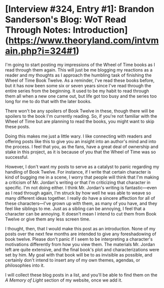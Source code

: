 # [Interview #324, Entry #1]: Brandon Sanderson's Blog: WoT Read Through Notes: Introduction](https://www.theoryland.com/intvmain.php?i=324#1)

I'm going to start posting my impressions of the Wheel of Time books as I read through them again. This will just be me blogging my reactions as a reader and my thoughts as I approach the humbling task of finishing the Wheel of Time Book Twelve. As a reminder, I've read these books before, but it has now been some six or seven years since I've read through the entire series from the beginning. It used to be my habit to read through them all when a new one came out, but life got too busy and the series too long for me to do that with the later books.

There won't be any spoilers of Book Twelve in these, though there will be spoilers to the book I'm currently reading. So, if you're not familiar with the Wheel of Time but are planning to read the books, you might want to skip these posts.

Doing this makes me just a little wary. I like connecting with readers and offering posts like this to give you an insight into an author's mind and into the process. I feel that you, as the fans, have a great deal of ownership and stake in this project, as it is because of you that the Wheel of Time was so successful.

However, I don't want my posts to serve as a catalyst to panic regarding my handling of Book Twelve. For instance, if I write that certain character is kind of bugging me in a scene, I worry that people will think that I'm making a criticism of Mr. Jordan's writing or that I'm criticizing that character in specific. I'm not doing either. I think Mr. Jordan's writing is fantastic—even as I read through again, I'm struck by how well he was able to weave so many different ideas together. I really do have a sincere affection for all of these characters—I've grown up with them, as many of you have, and they feel like siblings to me. Just as a sibling can be annoying, I feel that a character can be annoying. It doesn't mean I intend to cut them from Book Twelve or give them any less screen time.

I thought, then, that I would make this post as an introduction. None of my posts over the next few months are intended to give any foreshadowing of book twelve. Please don't panic if I seem to be interpreting a character's motivations differently from how you view them. The materials Mr. Jordan left are quite extensive, and the final book's plot and characterizations were set by him. My goal with that book will be to as invisible as possible, and certainly don't intend to insert any of my own themes, agendas, or philosophies into it.

I will collect these blog posts in a list, and you'll be able to find them on the
*A Memory of Light*
section of my website, once we add it.

